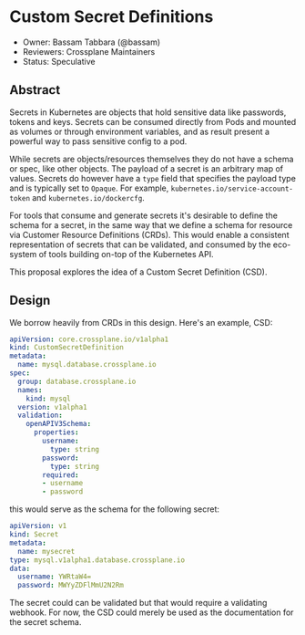 # Custom Secret Definitions
* Owner: Bassam Tabbara (@bassam)
* Reviewers: Crossplane Maintainers
* Status: Speculative

## Abstract

Secrets in Kubernetes are objects that hold sensitive data like passwords, tokens and keys. Secrets can be consumed directly from Pods and mounted as volumes or through environment variables, and as result present a powerful way to pass sensitive config to a pod.

While secrets are objects/resources themselves they do not have a schema or spec, like other objects. The payload of a secret is an arbitrary map of values. Secrets do however have a `type` field that specifies the payload type and is typically set to `Opaque`. For example, `kubernetes.io/service-account-token` and `kubernetes.io/dockercfg`.

For tools that consume and generate secrets it's desirable to define the schema for a secret, in the same way that we define a schema for resource via Customer Resource Definitions (CRDs). This would enable a consistent representation of secrets that can be validated, and consumed by the eco-system of tools building on-top of the Kubernetes API.

This proposal explores the idea of a Custom Secret Definition (CSD).

## Design

We borrow heavily from CRDs in this design. Here's an example, CSD:

```yaml
apiVersion: core.crossplane.io/v1alpha1
kind: CustomSecretDefinition
metadata:
  name: mysql.database.crossplane.io
spec:
  group: database.crossplane.io
  names:
    kind: mysql
  version: v1alpha1
  validation:
    openAPIV3Schema:
      properties:
        username:
          type: string
        password:
          type: string
        required:
        - username
        - password
```

this would serve as the schema for the following secret:

```yaml
apiVersion: v1
kind: Secret
metadata:
  name: mysecret
type: mysql.v1alpha1.database.crossplane.io
data:
  username: YWRtaW4=
  password: MWYyZDFlMmU2N2Rm
```

The secret could can be validated but that would require a validating webhook. For now, the CSD could merely be used as the documentation for the secret schema.

